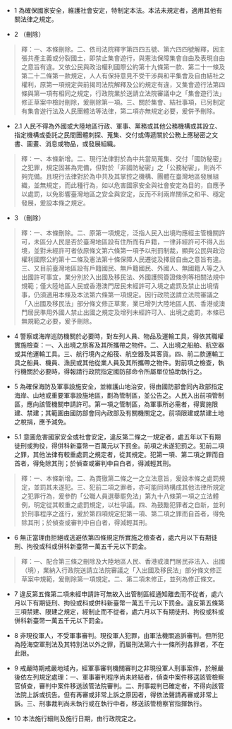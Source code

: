 * 1 為確保國家安全，維護社會安定，特制定本法。本法未規定者，適用其他有關法律之規定。

* 2 （刪除）

> 釋：一、本條刪除。二、依司法院釋字第四四五號、第六四四號解釋，因主張共產主義或分裂國土，即禁止集會遊行，與憲法保障集會自由及表現自由之意旨有違。又依公民與政治權利國際公約第十九條第一款、第二十一條及第二十二條第一款規定，人人有保持意見不受干涉與和平集會及自由結社之權利，原第一項規定與前揭司法院解釋及公約規定有違，又集會遊行法第四條與第一項有相同之規定，行政院業於送請立法院審議中之「集會遊行法」修正草案中檢討刪除，爰刪除第一項。三、關於集會、結社事項，已另制定有集會遊行法及人民團體法等法律，第二項亦無規定必要，爰併予刪除。

* 2.1 人民不得為外國或大陸地區行政、軍事、黨務或其他公務機構或其設立、指定機構或委託之民間團體刺探、蒐集、交付或傳遞關於公務上應秘密之文書、圖畫、消息或物品，或發展組織。

> 釋：一、本條新增。二、現行法律對於為中共當局蒐集、交付「國防秘密」之犯罪，規定固甚為完備，但對於「非國防秘密」之「公務秘密」，則尚不夠完備。且現行法律對於為中共及其掌控之機構、團體在臺灣地區發展組織，並無規定，而此種行為，如以危害國家安全與社會安定為目的，自應予以處罰，以免影響臺灣地區之安全與安定，反而不利兩岸關係之和平、穩定發展，爰設本條之規定。

* 3 （刪除）

> 釋：一、本條刪除。二、原第一項規定，泛指人民入出境均應經主管機關許可，未區分人民是否於臺灣地區設有住所而有戶籍，一律非經許可不得入出境，並對未經許可者依原條文第六條第一項予以刑罰制裁，顯與公民與政治權利國際公約第十二條及憲法第十條保障人民遷徙及擇居自由之意旨有違。三、又目前臺灣地區設有戶籍國民、無戶籍國民、外國人、無國籍人等之入出國許可事宜，業分別於入出國及移民法、外國護照簽證條例等相關法規中規範；僅大陸地區人民或香港澳門居民未經許可入境之處罰及禁止出境情事，仍須適用本條及本法第六條第一項規定。因行政院送請立法院審議之「入出國及移民法」部分條文修正草案，業已增列大陸地區人民、香港或澳門居民準用外國人禁止出國之規定及增列未經許可入、出境之處罰，本條已無規範之必要，爰予刪除。

* 4 警察或海岸巡防機關於必要時，對左列人員、物品及運輸工具，得依其職權實施檢查：一、入出境之旅客及其所攜帶之物件。二、入出境之船舶、航空器或其他運輸工具。三、航行境內之船筏、航空器及其客貨。四、前二款運輸工具之船員、機員、漁民或其他從業人員及其所攜帶之物件。對前項之檢查，執行機關於必要時，得報請行政院指定國防部命令所屬單位協助執行之。

* 5 為確保海防及軍事設施安全，並維護山地治安，得由國防部會同內政部指定海岸、山地或重要軍事設施地區，劃為管制區，並公告之。人民入出前項管制區，應向該管機關申請許可。第一項之管制區，為軍事所必需者，得實施限建、禁建；其範圍由國防部會同內政部及有關機關定之。前項限建或禁建土地之稅捐，應予減免。

* 5.1 意圖危害國家安全或社會安定，違反第二條之一規定者，處五年以下有期徒刑或拘役，得併科新臺幣一百萬元以下罰金。前項之未遂犯罰之。犯前二項之罪，其他法律有較重處罰之規定者，從其規定。犯第一項、第二項之罪而自首者，得免除其刑；於偵查或審判中自白者，得減輕其刑。

> 釋：一、本條新增。二、為貫徹第二條之一之立法意旨，爰設本條之處罰規定，並罰其未遂犯。三、犯前二項之罪者，亦可能同時構成其他法律所規定之犯罪行為，爰參酌「公職人員選舉罷免法」第九十八條第一項之立法體例，明定從其較重之處罰規定，以杜爭議。四、為鼓勵犯罪者之自新，並利於刑事程序之進行，爰於第四項規定犯第一項、第二項之罪而自首者，得免除其刑；於偵查或審判中自白者，得減輕其刑。

* 6 無正當理由拒絕或逃避依第四條規定所實施之檢查者，處六月以下有期徒刑、拘役或科或併科新臺幣一萬五千元以下罰金。

> 釋：一、配合第三條之刪除及大陸地區人民、香港或澳門居民非法入、出國（境），業納入行政院送請立法院審議之「入出國及移民法」部分條文修正草案中規範，爰刪除第一項規定。二、第二項未修正，並列為修正條文。

* 7 違反第五條第二項未經申請許可無故入出管制區經通知離去而不從者，處六月以下有期徒刑、拘役或科或併科新臺幣一萬五千元以下罰金。違反第五條第三項禁建、限建之規定，經制止而不從者，處六月以下有期徒刑、拘役或科或併科新臺幣一萬五千元以下罰金。

* 8 非現役軍人，不受軍事審判。現役軍人犯罪，由軍法機關追訴審判。但所犯為陸海空軍刑法及其特別法以外之罪，而屬刑法第六十一條所列各罪者，不在此限。

* 9 戒嚴時期戒嚴地域內，經軍事審判機關審判之非現役軍人刑事案件，於解嚴後依左列規定處理：一、軍事審判程序尚未終結者，偵查中案件移送該管檢察官偵查，審判中案件移送該管法院審判。二、刑事裁判已確定者，不得向該管法院上訴或抗告。但有再審或非常上訴之原因者，得依法聲請再審或非常上訴。三、刑事裁判尚未執行或在執行中者，移送該管檢察官指揮執行。

* 10 本法施行細則及施行日期，由行政院定之。

